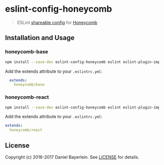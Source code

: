# eslint-config-honeycomb

> ESLint [shareable config](http://eslint.org/docs/developer-guide/shareable-configs.html) for [Honeycomb](https://github.com/danielbayerlein/honeycomb)

## Installation and Usage

### honeycomb-base

```bash
npm install --save-dev eslint-config-honeycomb eslint eslint-plugin-import
```

Add the extends attribute to your `.eslintrc.yml`:

```yaml
  extends:
    honeycomb/base
```

### honeycomb-react

```bash
npm install --save-dev eslint-config-honeycomb eslint eslint-plugin-import eslint-plugin-jsx-a11y eslint-plugin-react
```

Add the extends attribute to your `.eslintrc.yml`:

```yaml
extends:
  honeycomb/react
```

## License

Copyright (c) 2016-2017 Daniel Bayerlein. See [LICENSE](../../LICENSE.md) for details.
